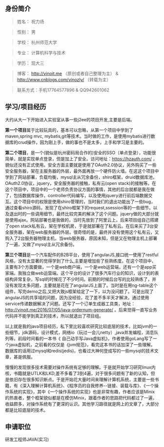 ## 身份简介

>姓名： 祝力炀

>性别： 男

>学校： 杭州师范大学

>专业： 计算机科学与技术

>学历： 现大三

>博客： http://vinoit.me （原创或者自己整理为主） & http://www.cnblogs.com/vinozly/ （转载为主）

>联系方式：手机17764577896 & QQ942601062

## 学习/项目经历
大约从大一下开始进入实验室从事一些j2ee的项目开发,主要是后端。

**第一个项目**属于比较玩具的，基本可以忽略，从第一个项目中学到了maven,spring mvc, mybatis,git等技术。当时做的工作，是使用mybatis进行数据库的crud操作，因为刚上手，做的事也不是太多，上手和学习是主要的。

**第二个项目**，是一个(貌似是杭州密码局合作的)安全的SSO（单点登录），功能很简单，就是实现单点登录，但是加上了安全。访问地址：https://hzauth.com/ ，貌似还没有正式使用。安全方面主要就是使用了OAuth2.0协议，另外购买了一些安全服务器，架在主服务器的外层，最外面再放一个硬件防火墙。在这这个项目中学到了网站部署，负载均衡，mysql主从冗余备份，shiro框架，druid数据库池，OAuth2.0协议，jquery，安全服务器的接触，私有云(open stack)的接触等。在这个项目中，项目中的一个老师负责协议方面的事情，其他的后台就都是我在做了，包括数据库操作，controller代码编写，以及使用jquery进行前后端数据交互。这个项目中的权限是使用shiro管理的，当时我们的退出功能出了一些bug，通过查看shiro源码，发现了在shiro框架下的request,ssession等的一些细节，以及退出时的一些调用细节，最终比较完美的解决了这个问题。jquery做的大部分就是使用ajax。网站部署也是我做的，当时先放到了阿里云上，后来项目组自己搭建了open stack私有云，架在学校机房，于是就部署在了私有云。在后来买了3台安全服务器，架在web服务器的外层。很奇怪的是，最终并没有使用这个私有云，又购入了2台服务器物理主机，当web服务器，原因未知，但是又在物理主机上部署了一遍，又做了mysql主从冗余备份。

**第三个项目**是一个汽车配件的B2B平台，使用了angularJS,接口统一使用了restful风格，没有太显著的觉得学到了什么,主要是增加些了些熟练度。在这个项目中，主要有3个方面要做，一个是web商户端，一个是web运营端，还有一个是app买家端。我独立做web运营端。这个平台的设计了很多汽车行业的知识，设计到的表结构非常复杂，写sql的时候花了不少时间。前期的时候后台写的比较熟练了，并没有发现太多问题，主要就是花在了angularJS上面了。当时是在用ng-table这个组件，写完demo之后,又把大致js框架给定了一下，以为没问题了。可是出现了angularJS的共享域的问题，因为没经验，花了差不多半天才解决，通过使用service传递数据解决了问题。还写了一个订单生成器工具类，地址：http://vinoit.me/2016/07/05/java-ordernum-generate/ 。后来觉得一直写业务代码并不能学到真正的技术，所以就退出了项目组。

以上就是我的java项目经历，私下里比较喜欢研究比较底层的技术，比如jvm的一些细节，jdk源码，设计模式，网络io（玩过一会儿netty）,java并发编程，消息队列等。前段时间看的一本书《 自己动手写Java虚拟机》，作者使用goLang写了一个java虚拟机，之前看的仅仅是《jvm规范》，看完这本书的话加深了一些理解。数据库的话用过mysql和redis(jedis)，也看过大神何登成写的一些mysql的技术文章，甚是佩服。

慢慢的发现很多技术需要对操作系统有足够的理解。于是就开始学习研究linux内核，书籍就是UTLK和LKD,差不多看了3到4遍，对于很多问题有了新的认知，但是依旧存在很多知识断点。于是开始花大量时间来理解计算机系统，主要是一些书籍，有《深入理解计算机系统》、《程序员的自我修养--链接、装载与库》、《一个操作系统的实现》，其中《一个操作系统的实现》也是非常有趣，作者应该是Minix的热衷者，整个框架貌似都是在模仿Minix，跟着作者的思路把代码都过了一遍，收益颇多，对操作系统有了更深的认识。其他学习路径就是网上的文章了，大部分都是比较底层的技术。


## 申请职位

研发工程师JAVA(实习)
